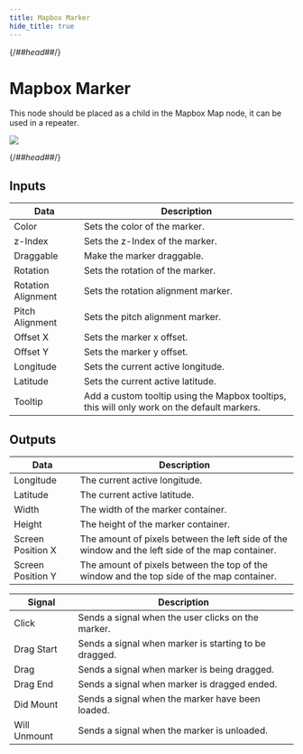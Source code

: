 ```yaml
---
title: Mapbox Marker
hide_title: true
---
```


{/*##head##*/}

# Mapbox Marker

This node should be placed as a child in the Mapbox Map node, it can be used in a repeater.

<div className="ndl-image-with-background l">

![](/library/modules/mapbox/nodes/mapbox-marker.png)

</div>

{/*##head##*/}

## Inputs

<div className="ndl-table-35-65">

| Data                                                 | Description                                                                                  |
| ---------------------------------------------------- | -------------------------------------------------------------------------------------------- |
| <span className="ndl-data">Color</span>              | Sets the color of the marker.                                                                |
| <span className="ndl-data">z-Index</span>            | Sets the z-Index of the marker.                                                              |
| <span className="ndl-data">Draggable</span>          | Make the marker draggable.                                                                   |
| <span className="ndl-data">Rotation</span>           | Sets the rotation of the marker.                                                             |
| <span className="ndl-data">Rotation Alignment</span> | Sets the rotation alignment marker.                                                          |
| <span className="ndl-data">Pitch Alignment</span>    | Sets the pitch alignment marker.                                                             |
| <span className="ndl-data">Offset X</span>           | Sets the marker x offset.                                                                    |
| <span className="ndl-data">Offset Y</span>           | Sets the marker y offset.                                                                    |
| <span className="ndl-data">Longitude</span>          | Sets the current active longitude.                                                           |
| <span className="ndl-data">Latitude</span>           | Sets the current active latitude.                                                            |
| <span className="ndl-data">Tooltip</span>            | Add a custom tooltip using the Mapbox tooltips, this will only work on the default markers. |

</div>

## Outputs

<div className="ndl-table-35-65">

| Data                                                | Description                                                                                      |
| --------------------------------------------------- | ------------------------------------------------------------------------------------------------ |
| <span className="ndl-data">Longitude</span>         | The current active longitude.                                                                    |
| <span className="ndl-data">Latitude</span>          | The current active latitude.                                                                     |
| <span className="ndl-data">Width</span>             | The width of the marker container.                                                               |
| <span className="ndl-data">Height</span>            | The height of the marker container.                                                              |
| <span className="ndl-data">Screen Position X</span> | The amount of pixels between the left side of the window and the left side of the map container. |
| <span className="ndl-data">Screen Position Y</span> | The amount of pixels between the top of the window and the top side of the map container.        |

| Signal                                           | Description                                           |
| ------------------------------------------------ | ----------------------------------------------------- |
| <span className="ndl-signal">Click</span>        | Sends a signal when the user clicks on the marker.    |
| <span className="ndl-signal">Drag Start</span>   | Sends a signal when marker is starting to be dragged. |
| <span className="ndl-signal">Drag</span>         | Sends a signal when marker is being dragged.          |
| <span className="ndl-signal">Drag End</span>     | Sends a signal when marker is dragged ended.          |
| <span className="ndl-signal">Did Mount</span>    | Sends a signal when the marker have been loaded.      |
| <span className="ndl-signal">Will Unmount</span> | Sends a signal when the marker is unloaded.           |

</div>
